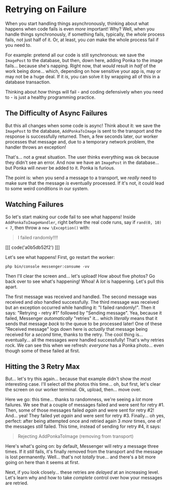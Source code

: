 # Retrying on Failure

When you start handling things asynchronously, thinking about what happens when
code fails is even *more* important! Why? Well, when you handle things synchronously,
if something fails, typically, the *whole* process fails, not just half of it.
Or, at least, you *can* make the whole process fail if you need to.

For example: pretend all our code is still synchronous: we save the `ImagePost`
to the database, but then, down here, adding Ponka to the image fails... because
she's napping. Right now, that *would* result in *half* of the work being done...
which, depending on how sensitive your app is, may or may not be a huge deal. If
it *is*, you can solve it by wrapping all of this in a database transaction.

Thinking about *how* things will fail - and coding defensively when you need to -
is just a healthy programming practice.

## The Difficulty of Async Failures

But this all changes when some code is async! Think about it: we save the `ImagePost`
to the database, `AddPonkaToImage` is sent to the transport and the response is
successfully returned. Then, a few seconds later, our worker processes that message
and, due to a temporary network problem, the handler throws an exception!

That's... not a great situation. The user thinks everything was ok because they
didn't see an error. And now we have an `ImagePost` in the database... but Ponka
will *never* be added to it. Ponka is furious.

The point is: when you send a message to a transport, we *really* need to make
sure that the message *is* eventually processed. If it's not, it could lead to
some weird conditions in our system.

## Watching Failures

So let's start making our code fail to see what happens! Inside
`AddPonkaToImageHandler`, right before the real code runs, say if `rand(0, 10) < 7`,
then throw a `new \Exception()` with:

> I failed randomly!!!!

[[[ code('a0b5db52f2') ]]]

Let's see what happens! First, go restart the worker:

```terminal-silent
php bin/console messenger:consume -vv
```

Then I'll clear the screen and... let's upload! How about five photos? Go back
over to see what's happening! Whoa! A *lot* is happening. Let's pull this apart.

The first message was received and handled. The second message was received and
*also* handled successfully. The third message was received but an exception
occurred while handling it: "I failed randomly!". Then it says: "Retrying - retry #1"
followed by "Sending message". Yea, because it failed, Messenger *automatically*
"retries" it... which *literally* means that it sends that message *back* to the
queue to be processed later! One of these "Received message" logs down here is
*actually* that message being received for a *second* time, thanks to the retry.
The cool thing is... eventually... all the messages *were* handled successfully!
That's why retries rock. We can see this when we refresh: *everyone* has a Ponka
photo... even though some of these failed at first.

## Hitting the 3 Retry Max

But... let's try this again... because that example didn't show the *most* interesting
case. I'll select *all* the photos this time... oh, but first, let's clear the
screen on our worker terminal. Ok, upload, then... move over.

Here we go: this time... thanks to randomness, we're seeing a *lot* more
failures. We see that a couple of messages failed and were sent for retry #1.
Then, some of those messages failed *again* and were sent for retry #2!
And... yea! They failed yet *again* and were sent for retry #3. Finally...
oh yes, perfect: after being attempted once and retried again 3 *more* times,
one of the messages *still* failed. This time, instead of sending for retry #4,
it says:

> Rejecting AddPonkaToImage (removing from transport)

Here's what's going on: by default, Messenger will retry a message three times.
If it *still* fails, it's finally removed from the transport and the message is
lost permanently. Well... that's not *totally* true... and there's a bit more
going on here than it seems at first.

Next, if you look closely... these retries are *delayed* at an increasing level.
Let's learn why and how to take *complete* control over how your messages are
retried.
